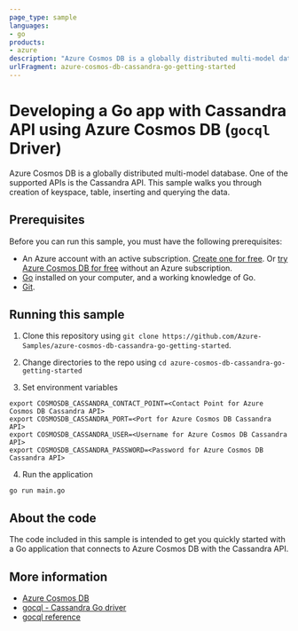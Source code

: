 ```yaml
---
page_type: sample
languages:
- go
products:
- azure
description: "Azure Cosmos DB is a globally distributed multi-model database. One of the supported APIs is the Cassandra API"
urlFragment: azure-cosmos-db-cassandra-go-getting-started
---
```


# Developing a Go app with Cassandra API using Azure Cosmos DB (`gocql` Driver)
Azure Cosmos DB is a globally distributed multi-model database. One of the supported APIs is the Cassandra API. This sample walks you through creation of keyspace, table, inserting and querying the data.

## Prerequisites

Before you can run this sample, you must have the following prerequisites:

- An Azure account with an active subscription. [Create one for free](https://azure.microsoft.com/free/?ref=microsoft.com&utm_source=microsoft.com&utm_medium=docs&utm_campaign=visualstudio). Or [try Azure Cosmos DB for free](https://azure.microsoft.com/try/cosmosdb/) without an Azure subscription.
- [Go](https://golang.org/) installed on your computer, and a working knowledge of Go.
- [Git](https://git-scm.com/downloads).

## Running this sample

1. Clone this repository using `git clone https://github.com/Azure-Samples/azure-cosmos-db-cassandra-go-getting-started`.

2. Change directories to the repo using `cd azure-cosmos-db-cassandra-go-getting-started`

3. Set environment variables

```shell
export COSMOSDB_CASSANDRA_CONTACT_POINT=<Contact Point for Azure Cosmos DB Cassandra API>
export COSMOSDB_CASSANDRA_PORT=<Port for Azure Cosmos DB Cassandra API>
export COSMOSDB_CASSANDRA_USER=<Username for Azure Cosmos DB Cassandra API>
export COSMOSDB_CASSANDRA_PASSWORD=<Password for Azure Cosmos DB Cassandra API>
```
4. Run the application

```shell
go run main.go
```

## About the code

The code included in this sample is intended to get you quickly started with a Go application that connects to Azure Cosmos DB with the Cassandra API.

## More information

- [Azure Cosmos DB](https://docs.microsoft.com/azure/cosmos-db/introduction)
- [gocql - Cassandra Go driver](https://github.com/gocql/gocql)
- [gocql reference](https://godoc.org/github.com/gocql/gocql)